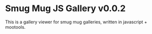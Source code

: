 Smug Mug JS Gallery v0.0.2
==========================
This is a gallery viewer for smug mug galleries, written in javascript + mootools.
